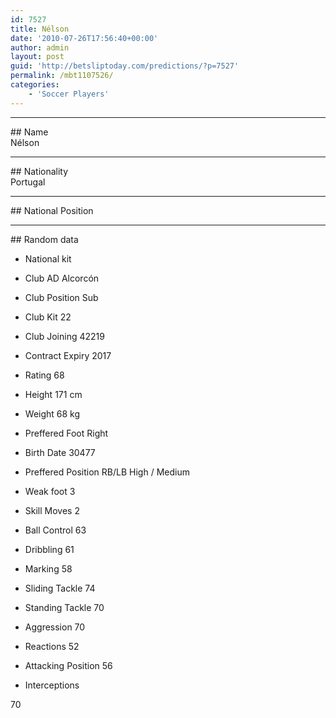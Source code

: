 ```yaml
---
id: 7527
title: Nélson
date: '2010-07-26T17:56:40+00:00'
author: admin
layout: post
guid: 'http://betsliptoday.com/predictions/?p=7527'
permalink: /mbt1107526/
categories:
    - 'Soccer Players'
---
```


- - - - - -

\## Name  
 Nélson

- - - - - -

\## Nationality  
 Portugal

- - - - - -

\## National Position

- - - - - -

\## Random data

- National kit
- Club
 AD Alcorcón

- Club Position
 Sub

- Club Kit
 22

- Club Joining
 42219

- Contract Expiry
 2017

- Rating
 68

- Height
 171 cm

- Weight
 68 kg

- Preffered Foot
 Right

- Birth Date
 30477

- Preffered Position
 RB/LB High / Medium

- Weak foot
 3

- Skill Moves
 2

- Ball Control
 63

- Dribbling
 61

- Marking
 58

- Sliding Tackle
 74

- Standing Tackle
 70

- Aggression
 70

- Reactions
 52

- Attacking Position
 56

- Interceptions

 70